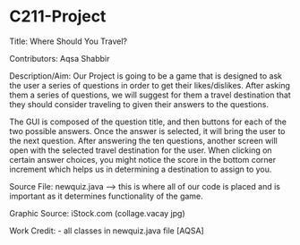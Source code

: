 # C211-Project
Title: Where Should You Travel?
  
  
Contributors:  Aqsa Shabbir


Description/Aim: Our Project is going to be a game that is designed to ask the user a series of questions in order to get their likes/dislikes. After asking them a series of questions, we will suggest for them a travel destination that they should consider traveling to given their answers to the questions. 

The GUI is composed of the question title, and then buttons for each of the two possible answers. Once the answer is selected, it will bring the user to the next question. After answering the ten questions, another screen will open with the selected travel destination for the user. When clicking on certain answer choices, you might notice the score in the bottom corner increment which helps us in determining a destination to assign to you. 

Source File: newquiz.java --> this is where all of our code is placed and is important as it determines functionality of the game. 

Graphic Source: iStock.com (collage.vacay jpg)

Work Credit: 
        - all classes in newquiz.java file [AQSA]
